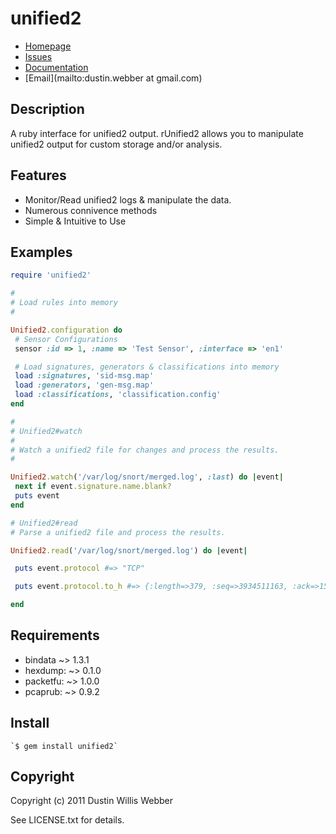 # unified2

* [Homepage](http://github.com/mephux/unified2)
* [Issues](http://github.com/mephux/unified2/issues)
* [Documentation](http://rubydoc.info/gems/unified2/frames)
* [Email](mailto:dustin.webber at gmail.com)

## Description

A ruby interface for unified2 output. rUnified2 allows you to manipulate unified2 output for custom storage and/or analysis.

## Features

 * Monitor/Read unified2 logs & manipulate the data.
 * Numerous connivence methods
 * Simple & Intuitive to Use

## Examples

``` ruby
require 'unified2'

#
# Load rules into memory
#

Unified2.configuration do
 # Sensor Configurations
 sensor :id => 1, :name => 'Test Sensor', :interface => 'en1'

 # Load signatures, generators & classifications into memory
 load :signatures, 'sid-msg.map'
 load :generators, 'gen-msg.map'
 load :classifications, 'classification.config'
end

#
# Unified2#watch
#
# Watch a unified2 file for changes and process the results.
# 

Unified2.watch('/var/log/snort/merged.log', :last) do |event|
 next if event.signature.name.blank?
 puts event	
end

# Unified2#read
# Parse a unified2 file and process the results.

Unified2.read('/var/log/snort/merged.log') do |event|

 puts event.protocol #=> "TCP"

 puts event.protocol.to_h #=> {:length=>379, :seq=>3934511163, :ack=>1584708129 ... }

end
```

## Requirements

 * bindata ~> 1.3.1
 * hexdump: ~> 0.1.0
 * packetfu: ~> 1.0.0
 * pcaprub: ~> 0.9.2

## Install

	`$ gem install unified2`

## Copyright

Copyright (c) 2011 Dustin Willis Webber

See LICENSE.txt for details.
